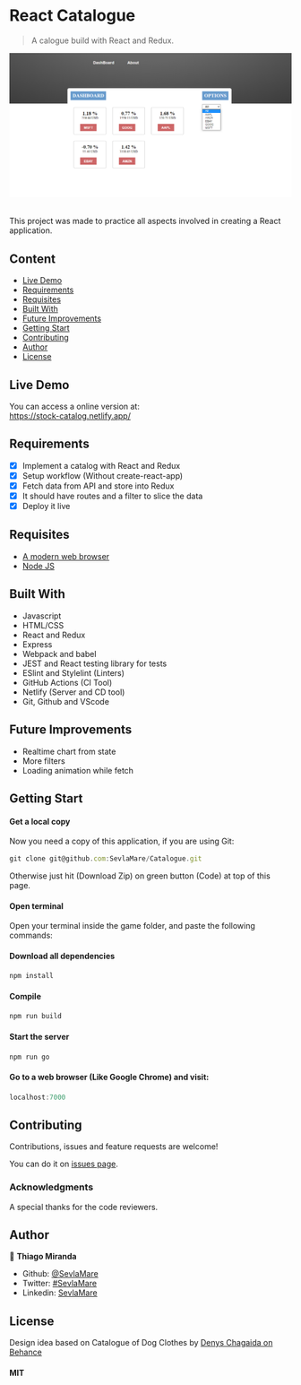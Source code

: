 # React Catalogue
> A calogue build with React and Redux.

![screenshot](doc/screenshot.png)

<br>This project was made to practice all aspects involved in creating a React application.<br>

## Content
* [Live Demo](#live-demo)
* [Requirements](#requirements)
* [Requisites](#built-with)
* [Built With](#built-with)
* [Future Improvements](#future-improvements)
* [Getting Start](#getting-start)
* [Contributing](#contributing)
* [Author](#author)
* [License](#license)

## Live Demo
You can access a online version at:<br>
https://stock-catalog.netlify.app/

## Requirements
- [x] Implement a catalog with React and Redux
- [x] Setup workflow (Without create-react-app)
- [x] Fetch data from API and store into Redux
- [x] It should have routes and a filter to slice the data
- [x] Deploy it live

## Requisites
* [A modern web browser](https://www.google.com/chrome/)
* [Node JS](https://nodejs.org/en/download/)

## Built With
- Javascript <br>
- HTML/CSS <br>
- React and Redux <br>
- Express <br>
- Webpack and babel <br>
- JEST and React testing library for tests <br>
- ESlint and Stylelint (Linters) <br>
- GitHub Actions (CI Tool) <br>
- Netlify (Server and CD tool) <br>
- Git, Github and VScode <br>

## Future Improvements
- Realtime chart from state
- More filters
- Loading animation while fetch

## Getting Start

#### Get a local copy
Now you need a copy of this application, if you are using Git:
```js
git clone git@github.com:SevlaMare/Catalogue.git
```
Otherwise just hit (Download Zip) on green button (Code) at top of this page.

#### Open terminal
Open your terminal inside the game folder, and paste the following commands:

#### Download all dependencies
```js
npm install
```

#### Compile
```js
npm run build
```

#### Start the server
```js
npm run go
```

#### Go to a web browser (Like Google Chrome) and visit:
```js
localhost:7000
```

## Contributing

Contributions, issues and feature requests are welcome!

You can do it on [issues page](issues/).

### Acknowledgments

A special thanks for the code reviewers.

## Author

👤 **Thiago Miranda**

- Github: [@SevlaMare](https://github.com/SevlaMare)
- Twitter: [#SevlaMare](https://twitter.com/SevlaMare)
- Linkedin: [SevlaMare](https://www.linkedin.com/in/sevla-mare)

## License
Design idea based on Catalogue of Dog Clothes by [Denys Chagaida on Behance](https://www.behance.net/chagaida)
#### MIT
